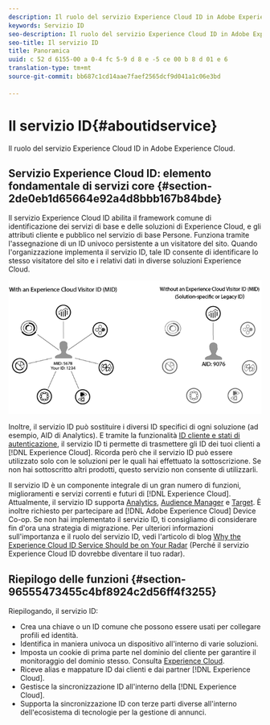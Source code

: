 ```yaml
---
description: Il ruolo del servizio Experience Cloud ID in Adobe Experience Cloud.
keywords: Servizio ID
seo-description: Il ruolo del servizio Experience Cloud ID in Adobe Experience Cloud.
seo-title: Il servizio ID
title: Panoramica
uuid: c 52 d 6155-00 a 0-4 fc 5-9 d 8 e -5 ce 00 b 8 d 01 e 6
translation-type: tm+mt
source-git-commit: bb687c1cd14aae7faef2565dcf9d041a1c06e3bd

---
```



# Il servizio ID{#aboutidservice}

Il ruolo del servizio Experience Cloud ID in Adobe Experience Cloud.

<!--
mcvid-functionality.xml
-->

## Servizio Experience Cloud ID: elemento fondamentale di servizi core {#section-2de0eb1d65664e92a4d8bbb167b84bde}

Il servizio Experience Cloud ID abilita il framework comune di identificazione dei servizi di base e delle soluzioni di Experience Cloud, e gli attributi cliente e pubblico nel servizio di base Persone. Funziona tramite l&#39;assegnazione di un ID univoco persistente a un visitatore del sito. Quando l&#39;organizzazione implementa il servizio ID, tale ID consente di identificare lo stesso visitatore del sito e i relativi dati in diverse soluzioni Experience Cloud.

![](assets/ecid.png)

Inoltre, il servizio ID può sostituire i diversi ID specifici di ogni soluzione (ad esempio, AID di Analytics). E tramite la funzionalità [ID cliente e stati di autenticazione](../mcvid-reference/mcvid-authenticated-state.md), il servizio ID ti permette di trasmettere gli ID dei tuoi clienti a [!DNL Experience Cloud]. Ricorda però che il servizio ID può essere utilizzato solo con le soluzioni per le quali hai effettuato la sottoscrizione. Se non hai sottoscritto altri prodotti, questo servizio non consente di utilizzarli.

Il servizio ID è un componente integrale di un gran numero di funzioni, miglioramenti e servizi correnti e futuri di [!DNL Experience Cloud]. Attualmente, il servizio ID supporta [Analytics](http://www.adobe.com/marketing-cloud/web-analytics.html), [Audience Manager](http://www.adobe.com/marketing-cloud/data-management-platform.html) e [Target](http://www.adobe.com/marketing-cloud/testing-targeting.html). È inoltre richiesto per partecipare ad [!DNL Adobe Experience Cloud] Device Co-op. Se non hai implementato il servizio ID, ti consigliamo di considerare fin d&#39;ora una strategia di migrazione. Per ulteriori informazioni sull&#39;importanza e il ruolo del servizio ID, vedi l&#39;articolo di blog [Why the Experience Cloud ID Service Should be on Your Radar](http://blogs.adobe.com/digitalmarketing/analytics/why-new-adobe-marketing-cloud-id-service-should-be-on-your-radar/) (Perché il servizio Experience Cloud ID dovrebbe diventare il tuo radar).

## Riepilogo delle funzioni {#section-96555473455c4bf8924c2d56ff4f3255}

Riepilogando, il servizio ID:

* Crea una chiave o un ID comune che possono essere usati per collegare profili ed identità.
* Identifica in maniera univoca un dispositivo all&#39;interno di varie soluzioni.
* Imposta un cookie di prima parte nel dominio del cliente per garantire il monitoraggio del dominio stesso. Consulta  [Experience Cloud](../mcvid-introduction/mcvid-cookies.md).
* Riceve alias e mappature ID dai clienti e dai partner [!DNL Experience Cloud].
* Gestisce la sincronizzazione ID all&#39;interno della [!DNL Experience Cloud].
* Supporta la sincronizzazione ID con terze parti diverse all&#39;interno dell&#39;ecosistema di tecnologie per la gestione di annunci.
